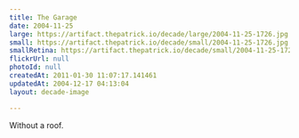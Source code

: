 ```yaml
---
title: The Garage
date: 2004-11-25
large: https://artifact.thepatrick.io/decade/large/2004-11-25-1726.jpg
small: https://artifact.thepatrick.io/decade/small/2004-11-25-1726.jpg
smallRetina: https://artifact.thepatrick.io/decade/small/2004-11-25-1726@2x.jpg
flickrUrl: null
photoId: null
createdAt: 2011-01-30 11:07:17.141461
updatedAt: 2004-12-17 04:13:04
layout: decade-image

---
```

Without a roof.
